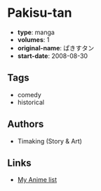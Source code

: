 # Pakisu-tan

-   **type**: manga
-   **volumes**: 1
-   **original-name**: ぱきすタン
-   **start-date**: 2008-08-30

## Tags

-   comedy
-   historical

## Authors

-   Timaking (Story & Art)

## Links

-   [My Anime list](https://myanimelist.net/manga/61241/Pakisu-tan)
